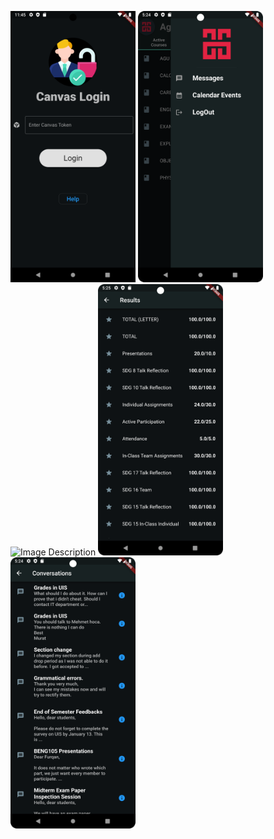 <img src="login.png" alt="Image Description" width="200"/> <img src="drawer.png" alt="Image Description" width="200"/>  <img src="course_details.png" alt="Image Description" width="200"/> <img src="grades.png" alt="Image Description" width="200"/>  <img src="messages.png" alt="Image Description" width="200"/>






